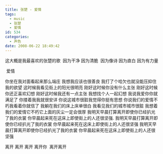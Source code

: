 ```yaml
---
title: 张楚 - 爱情
tags:
  - music
  - 张楚
  - 爱情
id: 534
categories:
  - 声色
date: 2008-06-22 18:49:42
---
```


这大概是我最喜欢的张楚的歌&nbsp; 因为干净 因为清脆&nbsp; 因为像诗 因为直白 因为有力量

&nbsp;爱情

你坐在我对面看起来那么端庄
我想我应该也很善良
我打了个哈欠也就没能压抑住我的欲望
这时候我看见街上的阳光很明亮
刚好这时候你没有什么主张
刚好这时候你还正喜欢幻想
刚好这时候我还有一点主张
我想找个人一起幻想
我说我爱你你就满足了
你搂着我我就很安详
你说这城市很脏我觉得你挺有思想
你说我们的爱情不朽我看着你就信了
我躺在我们的床上床单很白
我看见我们的城市城市很脏
我想着我们的爱情它不朽它上面的灰尘一定会很厚
我明天早晨打算离开即使你已经扒光了我的衣裳
你早晨起来死在这床上即使街上的人还很坚强.
我明天早晨打算离开即使你已经扒光了我的衣裳
你早晨起来死在这床上即使街上的人还很坚强
我明天早晨打算离开即使你已经扒光了我的衣裳
你早晨起来死在这床上即使街上的人还很坚强

离开
离开
离开
离开你&nbsp; 离开离开